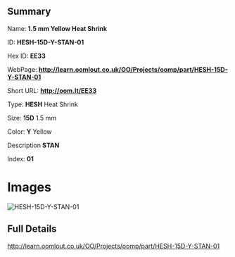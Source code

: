 

## Summary
 
Name: __1.5 mm Yellow Heat Shrink__

ID: __HESH-15D-Y-STAN-01__

Hex ID: __EE33__

WebPage: __http://learn.oomlout.co.uk/OO/Projects/oomp/part/HESH-15D-Y-STAN-01__

Short URL: __http://oom.lt/EE33__


Type: __HESH__ Heat Shrink 

Size: __15D__ 1.5 mm 

Color: __Y__ Yellow 

Description __STAN__  

Index: __01__


# Images
![HESH-15D-Y-STAN-01](http://oomlout.com/oomp-gen/parts/HESH-15D-Y-STAN-01/HESH-15D-Y-STAN-01_420.jpg)



## Full Details

 http://learn.oomlout.co.uk/OO/Projects/oomp/part/HESH-15D-Y-STAN-01














